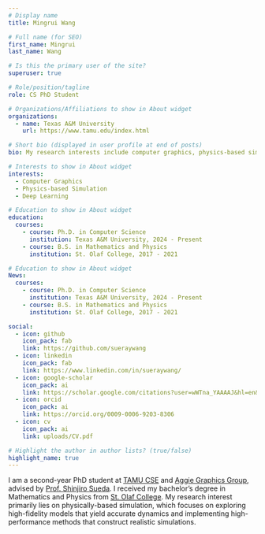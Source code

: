 ```yaml
---
# Display name
title: Mingrui Wang

# Full name (for SEO)
first_name: Mingrui
last_name: Wang

# Is this the primary user of the site?
superuser: true

# Role/position/tagline
role: CS PhD Student

# Organizations/Affiliations to show in About widget
organizations:
  - name: Texas A&M University
    url: https://www.tamu.edu/index.html

# Short bio (displayed in user profile at end of posts)
bio: My research interests include computer graphics, physics-based simulation and deep Learning.

# Interests to show in About widget
interests:
  - Computer Graphics
  - Physics-based Simulation
  - Deep Learning

# Education to show in About widget
education:
  courses:
    - course: Ph.D. in Computer Science
      institution: Texas A&M University, 2024 - Present
    - course: B.S. in Mathematics and Physics
      institution: St. Olaf College, 2017 - 2021

# Education to show in About widget
News:
  courses:
    - course: Ph.D. in Computer Science
      institution: Texas A&M University, 2024 - Present
    - course: B.S. in Mathematics and Physics
      institution: St. Olaf College, 2017 - 2021

social:
  - icon: github
    icon_pack: fab
    link: https://github.com/sueraywang
  - icon: linkedin
    icon_pack: fab
    link: https://www.linkedin.com/in/sueraywang/
  - icon: google-scholar
    icon_pack: ai
    link: https://scholar.google.com/citations?user=wWTna_YAAAAJ&hl=en&authuser=1&oi=sra
  - icon: orcid
    icon_pack: ai
    link: https://orcid.org/0009-0006-9203-8306
  - icon: cv
    icon_pack: ai
    link: uploads/CV.pdf

# Highlight the author in author lists? (true/false)
highlight_name: true
---
```


I am a second-year PhD student at [TAMU CSE](https://engineering.tamu.edu/cse/index.html) and [Aggie Graphics Group](https://aggie.graphics/), advised by [Prof. Shinjiro Sueda](https://people.engr.tamu.edu/sueda/index.html). I received my bachelor’s degree in Mathematics and Physics from [St. Olaf College](https://wp.stolaf.edu/). My research interest primarily lies on physically-based simulation, which focuses on exploring high-fidelity models that yield accurate dynamics and implementing high-performance methods that construct realistic simulations.
